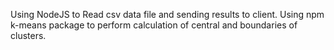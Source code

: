 Using NodeJS to Read csv data file and sending results to client. 
Using npm k-means package to perform calculation of central and boundaries of clusters.
